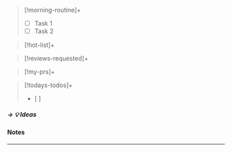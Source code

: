 >[!morning-routine]+
>- [ ] Task 1
>- [ ] Task 2

>[!hot-list]+

>[!reviews-requested]+

>[!my-prs]+

>[!todays-todos]+
>- [ ]

##### -> 💡 Ideas

#### Notes

---
